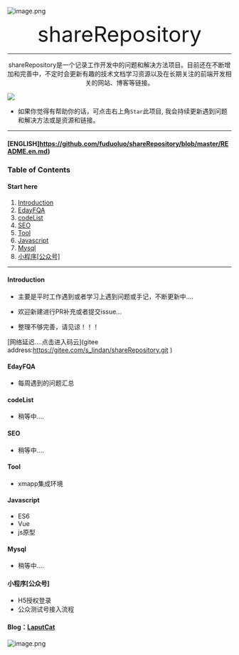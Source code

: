 ![image.png](https://i.loli.net/2020/04/08/D47fFg53xr2GEdk.png)



<center><font size=8>shareRepository</font></center>



---



<center>shareRepository是一个记录工作开发中的问题和解决方法项目。目前还在不断增加和完善中，不定时会更新有趣的技术文档学习资源以及在长期关注的前端开发相关的网站、博客等链接。</center>



![](https://img.shields.io/badge/PRs-welcome-brightgreen.svg?style=flat-square)

* 如果你觉得有帮助你的话，可点击右上角`Star`此项目, 我会持续更新遇到问题和解决方法或是资源和链接。

***

#### [ENGLISH]https://github.com/fuduoluo/shareRepository/blob/master/README.en.md)

### Table  of Contents

#### Start here

1. [Introduction](#Introduction)
2. [EdayFQA](#EdayFQA)
3. [codeList](#codeList)
4. [SEO](#SEO)
5. [Tool](#Tool)
6. [Javascript](#Javascript)
7. [Mysql](#Mysql)
8. [小程序[公众号]](#小程序[公众号])

___



#### Introduction

- 主要是平时工作遇到或者学习上遇到问题或手记，不断更新中....

- 欢迎新建进行PR补充或者提交issue...

- 整理不够完善，请见谅！！！

[网络延迟....点击进入码云](gitee address:https://gitee.com/s_lindan/shareRepository.git )

#### EdayFQA

- 每周遇到的问题汇总

#### codeList

- 稍等中....

#### SEO

- 稍等中....

#### Tool

- xmapp集成环境

#### Javascript

- ES6
- Vue
- js原型

#### Mysql

- 稍等中....

#### 小程序[公众号]

- H5授权登录
- 公众测试号接入流程

#### Blog：[LaputCat](https://www.phpcoder.club/)

![image.png](https://i.loli.net/2020/04/08/w2lTrb8pREieOtJ.png)